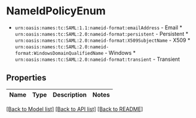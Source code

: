 # NameIdPolicyEnum

* `urn:oasis:names:tc:SAML:1.1:nameid-format:emailAddress` - Email * `urn:oasis:names:tc:SAML:2.0:nameid-format:persistent` - Persistent * `urn:oasis:names:tc:SAML:2.0:nameid-format:X509SubjectName` - X509 * `urn:oasis:names:tc:SAML:2.0:nameid-format:WindowsDomainQualifiedName` - Windows * `urn:oasis:names:tc:SAML:2.0:nameid-format:transient` - Transient

## Properties
Name | Type | Description | Notes
------------ | ------------- | ------------- | -------------

[[Back to Model list]](../README.md#documentation-for-models) [[Back to API list]](../README.md#documentation-for-api-endpoints) [[Back to README]](../README.md)


